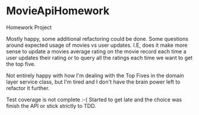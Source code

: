 # MovieApiHomework
Homework Project

Mostly happy,  some additional refactoring could be done.  Some questions around expected usage of movies vs user updates.  I.E, does it make more sense to update a movies average rating on the movie record each time a user updates their rating or to query all the ratings each time we want to get the top five.

Not entirely happy with how I'm dealing with the Top Fives in the domain layer service class, but I'm tired and I don't have the brain power left to refactor it further.

Test coverage is not complete :-(
Started to get late and the choice was finish the API or stick strictly to TDD.
